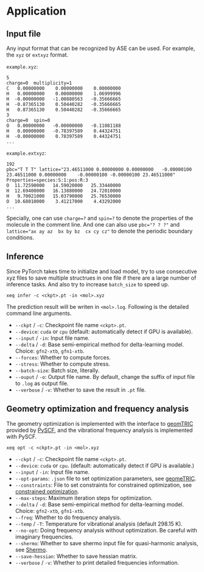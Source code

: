 # Application
## Input file
Any input format that can be recognized by ASE can be used. For example, the `xyz` or `extxyz` format.

`example.xyz`:
```
5
charge=0  multiplicity=1
C   0.00000000    0.00000000    0.00000000
H   0.00000000    0.00000000    1.06999996
H  -0.00000000   -1.00880563   -0.35666665
H  -0.87365130    0.50440282   -0.35666665
H   0.87365130    0.50440282   -0.35666665
3
charge=0  spin=0
O   0.00000000   -0.00000000   -0.11081188
H   0.00000000   -0.78397589    0.44324751
H  -0.00000000    0.78397589    0.44324751
...
```
`example.extxyz`:
```
192
pbc="T T T" lattice="23.46511000 0.00000000 0.00000000   -0.00000100 23.46511000 0.00000000    -0.00000100 -0.00000100 23.46511000" Properties=species:S:1:pos:R:3
O  11.72590000   14.59020000   25.33440000
H  12.69400000   16.13880000   24.72010000
H   9.70021000   15.03790000   25.76530000
O  10.68010000    3.41217000    4.43292000
...
```
Specially, one can use `charge=?` and `spin=?` to denote the properties of the molecule in the comment line. And one can also use `pbc="? ? ?"` and `lattice="ax ay az  bx by bz  cx cy cz"` to denote the periodic boundary conditions.

## Inference
Since PyTorch takes time to initialize and load model, try to use consecutive xyz files to save multiple structrues in one file if there are a large number of inference tasks. And also try to increase `batch_size` to speed up.
```
xeq infer -c <ckpt>.pt -in <mol>.xyz
```
The prediction result will be writen in `<mol>.log`. Following is the detailed command line arguments.

- `--ckpt` / `-c`: Checkpoint file name `<ckpt>.pt`.
- `--device`: `cuda` or `cpu` (default: automatically detect if GPU is available).
- `--input` / `-in`: Input file name.
- `--delta` / `-d`: Base semi-empirical method for delta-learning model. Choice: `gfn2-xtb`, `gfn1-xtb`. 
- `--forces`: Whether to compute forces.
- `--stress`: Whether to compute stress.
- `--batch-size`: Batch size, literally.
- `--ouput` / `-o`: Output file name. By default, change the suffix of input file to `.log` as output file.
- `--verbose` / `-v`: Whether to save the result in `.pt` file.

## Geometry optimization and frequency analysis
The geometry optimization is implemented with the interface to [geomTRIC](https://geometric.readthedocs.io/en/latest/index.html) provided by [PySCF](https://pyscf.org/), and the vibrational frequency analysis is implemented with PySCF.
```
xeq opt -c <ckpt>.pt -in <mol>.xyz
```

- `--ckpt` / `-c`: Checkpoint file name `<ckpt>.pt`.
- `--device`: `cuda` or `cpu`. (default: automatically detect if GPU is available.)
- `--input` / `-in`: Input file name.
- `--opt-params`: `.json` file to set optimization parameters, see [geomeTRIC](https://geometric.readthedocs.io/en/latest/options.html#optimization-parameters).
- `--constraints`: File to set constraints for constrained optimization, see [constrained optimization](https://geometric.readthedocs.io/en/latest/constraints.html).
- `--max-steps`: Maximum iteration steps for optimization.
- `--delta` / `-d`: Base semi-empirical method for delta-learning model. Choice: `gfn2-xtb`, `gfn1-xtb`. 
- `--freq`: Whether to do frequency analysis.
- `--temp` / `-T`: Temperature for vibrational analysis (default 298.15 K).
- `--no-opt`: Doing frequency analysis without optimization. Be careful with imaginary frequencies.
- `--shermo`: Whether to save shermo input file for quasi-harmonic analysis, see [Shermo](http://sobereva.com/soft/shermo/).
- `--save-hessian`: Whether to save hessian matrix.
- `--verbose` / `-v`: Whether to print detailed frequencies information.
